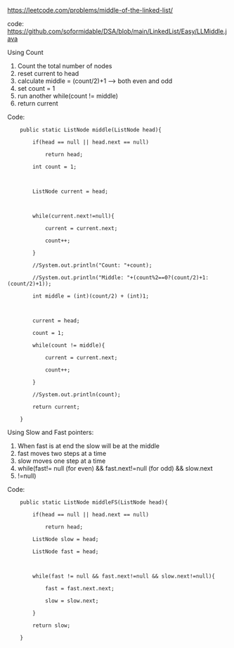 https://leetcode.com/problems/middle-of-the-linked-list/

code: https://github.com/soformidable/DSA/blob/main/LinkedList/Easy/LLMiddle.java


Using Count

1. Count the total number of nodes
2. reset current to head
3. calculate middle = (count/2)+1 --> both even and odd
4. set count = 1 
5. run another while(count != middle)
6. return current

Code:

```
    public static ListNode middle(ListNode head){

        if(head == null || head.next == null)

            return head;

        int count = 1;

  

        ListNode current = head;

  

        while(current.next!=null){

            current = current.next;

            count++;

        }

        //System.out.println("Count: "+count);

        //System.out.println("Middle: "+(count%2==0?(count/2)+1:(count/2)+1));

        int middle = (int)(count/2) + (int)1;

  

        current = head;

        count = 1;

        while(count != middle){

            current = current.next;

            count++;

        }

        //System.out.println(count);

        return current;

    }
```


Using Slow and Fast pointers:

1. When fast is at end the slow will be at the middle
2. fast moves two steps at a time
3. slow moves one step at a time
4. while(fast!= null (for even) && fast.next!=null (for odd) && slow.next
5. !=null)

Code:

```
    public static ListNode middleFS(ListNode head){

        if(head == null || head.next == null)

            return head;

        ListNode slow = head;

        ListNode fast = head;

  

        while(fast != null && fast.next!=null && slow.next!=null){

            fast = fast.next.next;

            slow = slow.next;

        }

        return slow;

    }
```